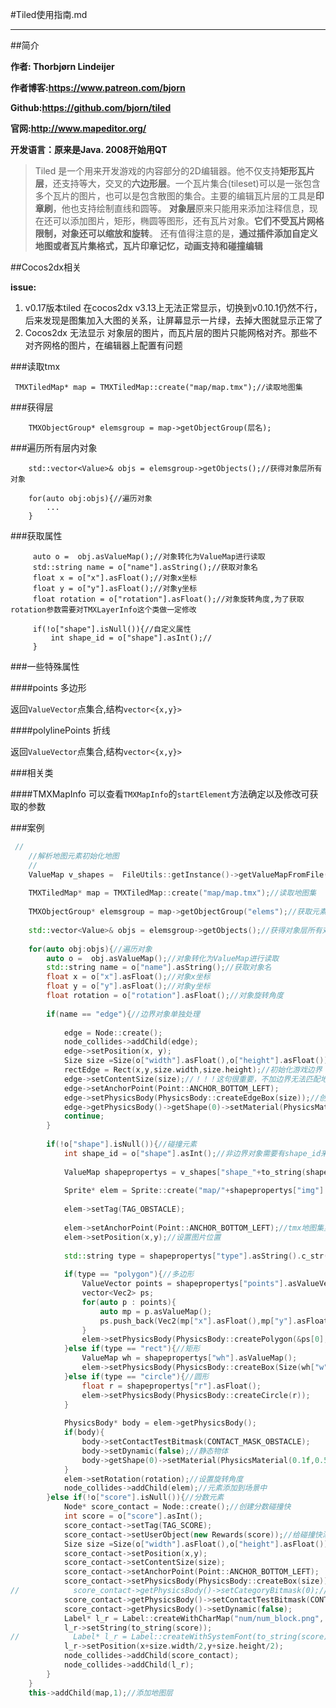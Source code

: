 #Tiled使用指南.md

***

##简介

**作者: Thorbjørn Lindeijer**

**作者博客:https://www.patreon.com/bjorn**

**Github:https://github.com/bjorn/tiled**

**官网:http://www.mapeditor.org/**

**开发语言：原来是Java. 2008开始用QT**

>Tiled 是一个用来开发游戏的内容部分的2D编辑器。他不仅支持**矩形瓦片层**，还支持等大，交叉的**六边形层**。一个瓦片集合(tileset)可以是一张包含多个瓦片的图片，也可以是包含散图的集合。主要的编辑瓦片层的工具是**印章刷**，他也支持绘制直线和圆等。
>**对象层**原来只能用来添加注释信息，现在还可以添加图片，矩形，椭圆等图形，还有瓦片对象。**它们不受瓦片网格限制，对象还可以缩放和旋转**。
>还有值得注意的是，**通过插件添加自定义地图或者瓦片集格式，瓦片印章记忆，动画支持和碰撞编辑**

##Cocos2dx相关

**issue:**

1. v0.17版本tiled 在cocos2dx v3.13上无法正常显示，切换到v0.10.1仍然不行，后来发现是图集加入大图的关系，让屏幕显示一片绿，去掉大图就显示正常了
2. Cocos2dx 无法显示 对象层的图片，而瓦片层的图片只能网格对齐。那些不对齐网格的图片，在编辑器上配置有问题

###读取tmx

```
 TMXTiledMap* map = TMXTiledMap::create("map/map.tmx");//读取地图集
```

###获得层

``` 
    TMXObjectGroup* elemsgroup = map->getObjectGroup(层名);
```
    
###遍历所有层内对象

```
    std::vector<Value>& objs = elemsgroup->getObjects();//获得对象层所有对象
    
    for(auto obj:objs){//遍历对象
    	...
    }
```

###获取属性

```
     auto o =  obj.asValueMap();//对象转化为ValueMap进行读取
     std::string name = o["name"].asString();//获取对象名
     float x = o["x"].asFloat();//对象x坐标
     float y = o["y"].asFloat();//对象y坐标
     float rotation = o["rotation"].asFloat();//对象旋转角度,为了获取rotation参数需要对TMXLayerInfo这个类做一定修改
     
     if(!o["shape"].isNull()){//自定义属性
         int shape_id = o["shape"].asInt();//
     }
```

###一些特殊属性

####points 多边形

返回`ValueVector`点集合,结构`vector<{x,y}>`

####polylinePoints 折线

返回`ValueVector`点集合,结构`vector<{x,y}>`

###相关类

####TMXMapInfo
可以查看`TMXMapInfo`的`startElement`方法确定以及修改可获取的参数


###案例

```C++
 //
    //解析地图元素初始化地图
    //
    ValueMap v_shapes =  FileUtils::getInstance()->getValueMapFromFile("map/shapes.plist");//读取元素参数集
    
    TMXTiledMap* map = TMXTiledMap::create("map/map.tmx");//读取地图集
    
    TMXObjectGroup* elemsgroup = map->getObjectGroup("elems");//获取元素对象层
    
    std::vector<Value>& objs = elemsgroup->getObjects();//获得对象层所有对象
    
    for(auto obj:objs){//遍历对象
        auto o =  obj.asValueMap();//对象转化为ValueMap进行读取
        std::string name = o["name"].asString();//获取对象名
        float x = o["x"].asFloat();//对象x坐标
        float y = o["y"].asFloat();//对象y坐标
        float rotation = o["rotation"].asFloat();//对象旋转角度
        
        if(name == "edge"){//边界对象单独处理
            
            edge = Node::create();
            node_collides->addChild(edge);
            edge->setPosition(x, y);
            Size size =Size(o["width"].asFloat(),o["height"].asFloat());
            rectEdge = Rect(x,y,size.width,size.height);//初始化游戏边界
            edge->setContentSize(size);//！！！这句很重要，不加边界无法匹配地图正确位置
            edge->setAnchorPoint(Point::ANCHOR_BOTTOM_LEFT);
            edge->setPhysicsBody(PhysicsBody::createEdgeBox(size));//创建边界
            edge->getPhysicsBody()->getShape(0)->setMaterial(PhysicsMaterial(0,1,0.1f));
            continue;
        }
        
        if(!o["shape"].isNull()){//碰撞元素
            int shape_id = o["shape"].asInt();//非边界对象需要有shape_id来识别元素类型
            
            ValueMap shapepropertys = v_shapes["shape_"+to_string(shape_id)].asValueMap();//根据shape_id获取元素参数
            
            Sprite* elem = Sprite::create("map/"+shapepropertys["img"].asString());//加载图片
            
            elem->setTag(TAG_OBSTACLE);
            
            elem->setAnchorPoint(Point::ANCHOR_BOTTOM_LEFT);//tmx地图集里对象锚点在坐下角
            elem->setPosition(x,y);//设置图片位置
            
            std::string type = shapepropertys["type"].asString().c_str();//获取元素形状
            
            if(type == "polygon"){//多边形
                ValueVector points = shapepropertys["points"].asValueVector();
                vector<Vec2> ps;
                for(auto p : points){
                    auto mp = p.asValueMap();
                    ps.push_back(Vec2(mp["x"].asFloat(),mp["y"].asFloat()));
                }
                elem->setPhysicsBody(PhysicsBody::createPolygon(&ps[0], (int)ps.size()));
            }else if(type == "rect"){//矩形
                ValueMap wh = shapepropertys["wh"].asValueMap();
                elem->setPhysicsBody(PhysicsBody::createBox(Size(wh["w"].asFloat(), wh["h"].asFloat())));
            }else if(type == "circle"){//圆形
                float r = shapepropertys["r"].asFloat();
                elem->setPhysicsBody(PhysicsBody::createCircle(r));
            }
            
            PhysicsBody* body = elem->getPhysicsBody();
            if(body){
                body->setContactTestBitmask(CONTACT_MASK_OBSTACLE);
                body->setDynamic(false);//静态物体
                body->getShape(0)->setMaterial(PhysicsMaterial(0.1f,0.5f,0.5f));//PhysicsMaterial(float aDensity, float aRestitution, float aFriction) 三个参数 密度，弹性，摩擦力
            }
            elem->setRotation(rotation);//设置旋转角度
            node_collides->addChild(elem);//元素添加到场景中
        }else if(!o["score"].isNull()){//分数元素
            Node* score_contact = Node::create();//创建分数碰撞快
            int score = o["score"].asInt();
            score_contact->setTag(TAG_SCORE);
            score_contact->setUserObject(new Rewards(score));//给碰撞快添加奖励内容
            Size size =Size(o["width"].asFloat(),o["height"].asFloat());
            score_contact->setPosition(x,y);
            score_contact->setContentSize(size);
            score_contact->setAnchorPoint(Point::ANCHOR_BOTTOM_LEFT);
            score_contact->setPhysicsBody(PhysicsBody::createBox(size));
//            score_contact->getPhysicsBody()->setCategoryBitmask(0);//不发生碰撞
            score_contact->getPhysicsBody()->setContactTestBitmask(CONTACT_MASK_SCORE);//和球体测试掩码与运算不为0，发生碰撞
            score_contact->getPhysicsBody()->setDynamic(false);
            Label* l_r = Label::createWithCharMap("num/num_block.png", 17, 20, '0');
            l_r->setString(to_string(score));
//            Label* l_r = Label::createWithSystemFont(to_string(score), "", 50);//对应分数
            l_r->setPosition(x+size.width/2,y+size.height/2);
            node_collides->addChild(score_contact);
            node_collides->addChild(l_r);
        }
    }
    this->addChild(map,1);//添加地图层
```
